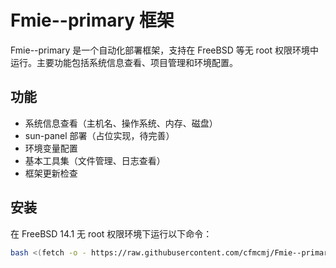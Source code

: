 # Fmie--primary 框架

Fmie--primary 是一个自动化部署框架，支持在 FreeBSD 等无 root 权限环境中运行。主要功能包括系统信息查看、项目管理和环境配置。

## 功能
- 系统信息查看（主机名、操作系统、内存、磁盘）
- sun-panel 部署（占位实现，待完善）
- 环境变量配置
- 基本工具集（文件管理、日志查看）
- 框架更新检查

## 安装

在 FreeBSD 14.1 无 root 权限环境下运行以下命令：

```bash
bash <(fetch -o - https://raw.githubusercontent.com/cfmcmj/Fmie--primary/main/install_nosudo.sh)